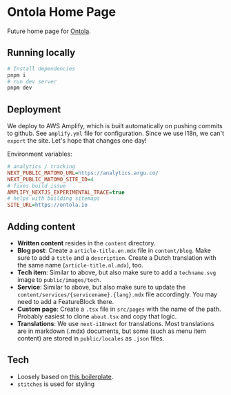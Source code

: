 # Ontola Home Page

Future home page for [Ontola](https://ontola.io/).

## Running locally

```sh
# Install dependencies
pnpm i
# run dev server
pnpm dev
```

## Deployment

We deploy to AWS Amplify, which is built automatically on pushing commits to github.
See `amplify.yml` file for configuration.
Since we use I18n, we can't `export` the site.
Let's hope that changes one day!

Environment variables:

```ini
# analytics / tracking
NEXT_PUBLIC_MATOMO_URL=https://analytics.argu.co/
NEXT_PUBLIC_MATOMO_SITE_ID=4
# fixes build issue
AMPLIFY_NEXTJS_EXPERIMENTAL_TRACE=true
# helps with building sitemaps
SITE_URL=https://ontola.io
```

## Adding content

- **Written content** resides in the `content` directory.
- **Blog post**: Create a `article-title.en.mdx` file in `content/blog`. Make sure to add a `title` and a `description`. Create a Dutch translation with the same name (`article-title.nl.mdx`), too.
- **Tech item**: Similar to above, but also make sure to add a `techname.svg` image to `public/images/tech`.
- **Service**: Similar to above, but also make sure to update the `content/services/{servicename}.{lang}.mdx` file accordingly. You may need to add a FeatureBlock there.
- **Custom page**: Create a `.tsx` file in `src/pages` with the name of the path. Probably easiest to clone `about.tsx` and copy that logic.
- **Translations**: We use `next-i18next` for translations. Most translations are in markdown (.mdx) documents, but some (such as menu item content) are stored in `public/locales` as `.json` files.

## Tech

- Loosely based on [this boilerplate](https://github.com/ixartz/Next-js-Boilerplate).
- `stitches` is used for styling
